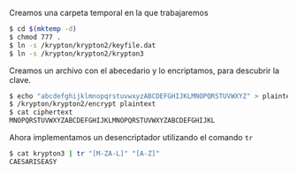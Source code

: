 Creamos una carpeta temporal en la que trabajaremos

```bash
$ cd $(mktemp -d)
$ chmod 777 .
$ ln -s /krypton/krypton2/keyfile.dat
$ ln -s /krypton/krypton2/krypton3
```

Creamos un archivo con el abecedario y lo encriptamos, para descubrir la
clave.

```bash
$ echo "abcdefghijklmnopqrstuvwxyzABCDEFGHIJKLMNOPQRSTUVWXYZ" > plaintext
$ /krypton/krypton2/encrypt plaintext
$ cat ciphertext
MNOPQRSTUVWXYZABCDEFGHIJKLMNOPQRSTUVWXYZABCDEFGHIJKL
```

Ahora implementamos un desencriptador utilizando el comando `tr`

```bash
$ cat krypton3 | tr "[M-ZA-L]" "[A-Z]"
CAESARISEASY
```
